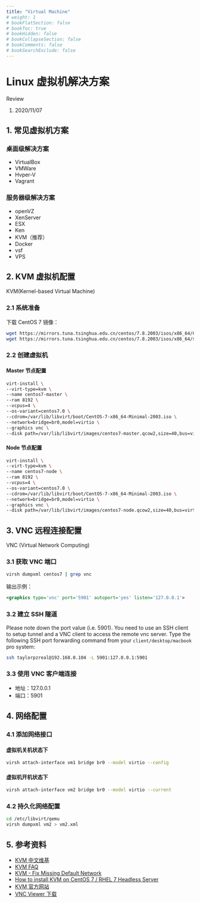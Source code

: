 ```yaml
---
title: "Virtual Machine"
# weight: 1
# bookFlatSection: false
# bookToc: true
# bookHidden: false
# bookCollapseSection: false
# bookComments: false
# bookSearchExclude: false
---
```


# Linux 虚拟机解决方案

Review

1. 2020/11/07

## 1. 常见虚拟机方案

### 桌面级解决方案

- VirtualBox
- VMWare
- Hvper-V
- Vagrant

### 服务器级解决方案

- openVZ
- XenServer
- ESX
- Ken
- KVM（推荐）
- Docker
- vsf
- VPS

## 2. KVM 虚拟机配置

KVM(Kernel-based Virtual Machine)

### 2.1 系统准备

下载 CentOS 7 镜像：

```bash
wget https://mirrors.tuna.tsinghua.edu.cn/centos/7.8.2003/isos/x86_64/CentOS-7-x86_64-Minimal-2003.iso
wget https://mirrors.tuna.tsinghua.edu.cn/centos/7.8.2003/isos/x86_64/sha256sum.txt
```

### 2.2 创建虚拟机

#### Master 节点配置

```bash
virt-install \
--virt-type=kvm \
--name centos7-master \
--ram 8192 \
--vcpus=4 \
--os-variant=centos7.0 \
--cdrom=/var/lib/libvirt/boot/CentOS-7-x86_64-Minimal-2003.iso \
--network=bridge=br0,model=virtio \
--graphics vnc \
--disk path=/var/lib/libvirt/images/centos7-master.qcow2,size=40,bus=virtio,format=qcow2
```

#### Node 节点配置

```bash
virt-install \
--virt-type=kvm \
--name centos7-node \
--ram 8192 \
--vcpus=4 \
--os-variant=centos7.0 \
--cdrom=/var/lib/libvirt/boot/CentOS-7-x86_64-Minimal-2003.iso \
--network=bridge=br0,model=virtio \
--graphics vnc \
--disk path=/var/lib/libvirt/images/centos7-node.qcow2,size=40,bus=virtio,format=qcow2
```

## 3. VNC 远程连接配置

VNC (Virtual Network Computing)

### 3.1 获取 VNC 端口

```bash
virsh dumpxml centos7 | grep vnc
```

输出示例：

```xml
<graphics type='vnc' port='5901' autoport='yes' listen='127.0.0.1'>
```

### 3.2 建立 SSH 隧道

Please note down the port value (i.e. 5901). You need to use an SSH client to setup tunnel and a VNC client to access the remote vnc server. Type the following SSH port forwarding command from your `client/desktop/macbook` pro system:

```bash
ssh taylorpzreal@192.168.0.104 -L 5901:127.0.0.1:5901
```

### 3.3 使用 VNC 客户端连接

- 地址：127.0.0.1
- 端口：5901

## 4. 网络配置

### 4.1 添加网络接口

#### 虚拟机关机状态下

```bash
virsh attach-interface vm1 bridge br0 --model virtio --config
```

#### 虚拟机开机状态下

```bash
virsh attach-interface vm2 bridge br0 --model virtio --current
```

### 4.2 持久化网络配置

```bash
cd /etc/libvirt/qemu
virsh dumpxml vm2 > vm2.xml
```

## 5. 参考资料

- [KVM 中文维基](https://wiki.archlinux.org/index.php/KVM_(简体中文))
- [KVM FAQ](http://www.linux-kvm.org/page/FAQ#What_is_the_difference_between_kvm_and_Xen.3F)
- [KVM - Fix Missing Default Network](https://blog.programster.org/kvm-missing-default-network)
- [How to install KVM on CentOS 7 / RHEL 7 Headless Server](https://www.cyberciti.biz/faq/how-to-install-kvm-on-centos-7-rhel-7-headless-server/)
- [KVM 官方网站](https://www.linux-kvm.org/page/Main_Page)
- [VNC Viewer 下载](https://www.realvnc.com/en/connect/download/viewer/macos/)
